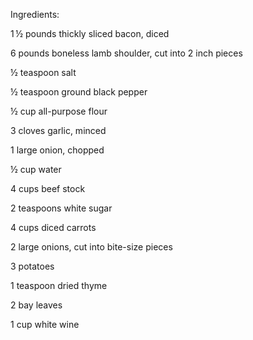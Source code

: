 Ingredients:

1 ½ pounds thickly sliced bacon, diced

6 pounds boneless lamb shoulder, cut into 2 inch pieces

½ teaspoon salt

½ teaspoon ground black pepper

½ cup all-purpose flour

3 cloves garlic, minced

1 large onion, chopped

½ cup water

4 cups beef stock

2 teaspoons white sugar

4 cups diced carrots

2 large onions, cut into bite-size pieces

3 potatoes

1 teaspoon dried thyme

2 bay leaves

1 cup white wine